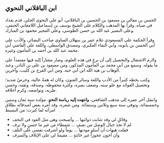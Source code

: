 ## ابن الباقلاني النحوي

الحسن بن معالي بن مسعود بن الحسين بن الباقلاني، أبو علي النحوي الحلي.
قدم بغداد في صباه، وقرأ بها المذهب والكلام على الشيخ يوسف بن إسماعيل اللامغاني الحنفي، وعلى النصير عبد الله بن حسن الطوسي، وعلي المجير محمود بن المبارك. 

وقرأ الحكمة على المسعودي غلام عمر بن سهلان الساوي صاحب البصائر، والأدب على أبي الحسن بن بانويه، وأبي البقاء العكبري، ومصدق الواسطي، واللغة على القاضي أبي محمد عبد الله بن أحمد بن المأمون وغيره.

ولازم الاشتغال والتحصيل إلى أن برع في هذه العلوم، وصار مشاراً إليه فيها معتمداً على ما يقوله. وسمع من أبي محمد بن المأمون المذكور، ومن مسعود بن علي بن النادر، وعبد الوهاب بن هبة الله ابن أبي حبة، ومن أبي الفرج بن كليب، وآخرين.


وكتب بخطه كثيراً من الأدب واللغة وسائر الفنون، وكان له همةٌ عالية، وحرصٌ شديد؛ وتحصيل الفوائد مع علو سنه، وضعف بصره، وكثرة محفوظه، وصدقه، وثقته، وحسن طريه، وتواضعه، وكرم أخلاقه.

وانتقل آخر عمره إلى مذهب الشافعي، **وانتهت إليه رياسة النحو.** مولده سنة ثمان وستين وخمسمائة، وتوفي سنة سبع وثلاثين وستمائة.
ومن شعره، وقد أمره بعض أصدقائه بطلاق امرأته لما كبرت: من البسيط

- وقائلٍ لي وقد شابت ذوائبها ... وأصبحت وهي مثل العود في النحف
- لم لا تجذ حبال الوصل من نصفٍ ... شمطاء من غير ما حسنٍ ولا ترف
- فقلت هيهات أن أسلو مودتها ... يوماً ولو أشرفت نفسي على التلف
- وأن أخون عجوزاً غير خائنةٍ ... مقيمةً لي على الإتلاف والسرف


